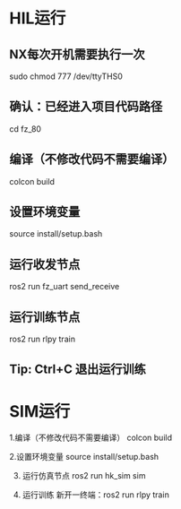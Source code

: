 # HIL运行

## NX每次开机需要执行一次
sudo chmod 777 /dev/ttyTHS0

## 确认：已经进入项目代码路径
cd fz_80

## 编译（不修改代码不需要编译）
colcon build

## 设置环境变量
source install/setup.bash

## 运行收发节点
ros2 run fz_uart send_receive

## 运行训练节点
ros2 run rlpy train

## Tip: Ctrl+C 退出运行训练

# SIM运行

1.编译（不修改代码不需要编译）
colcon build

2.设置环境变量
source install/setup.bash

3. 运行仿真节点
ros2 run hk_sim sim

4. 运行训练
新开一终端：ros2 run rlpy train